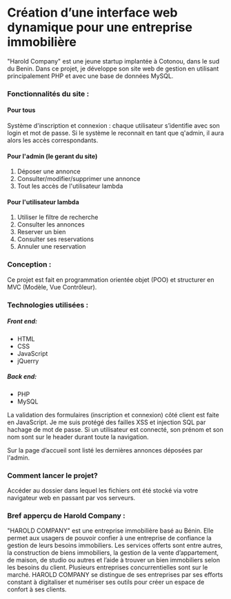 # Création d’une interface web dynamique pour une entreprise immobilière

"Harold Company" est une jeune startup implantée à Cotonou, dans le sud du Benin. Dans ce projet, je développe son site web de gestion en utilisant principalement PHP et avec une base de données MySQL. 


### Fonctionnalités du site : 

#### Pour tous
Système d'inscription et connexion : chaque utilisateur s’identifie avec son login et mot de passe. Si le système le reconnait en tant que q'admin, il aura alors les accès correspondants.

#### Pour l'admin (le gerant du site)
1. Déposer une annonce 
2. Consulter/modifier/supprimer une annonce
3. Tout les accès de l'utilisateur lambda

#### Pour l'utilisateur lambda
1. Utiliser le filtre de recherche
2. Consulter les annonces
3. Reserver  un bien
4. Consulter ses reservations
5. Annuler une reservation


### Conception : 
Ce projet est fait en programmation orientée objet (POO) et structurer en MVC (Modèle, Vue Contrôleur).


### Technologies utilisées : 

##### Front end:  

* HTML
* CSS
* JavaScript
* jQuerry

##### Back end: 

* PHP
* MySQL


La validation des formulaires (inscription et connexion) côté client est  faite en JavaScript. Je me suis protégé des failles XSS et injection SQL par hachage de mot de passe. Si un utilisateur est connecté, son prénom et son nom sont sur le header durant toute la navigation. 

Sur  la page d’accueil sont listé les dernières annonces déposées par l'admin. 



### Comment lancer le projet? 

Accéder au dossier dans lequel les fichiers ont été stocké via votre navigateur web en passant par vos serveurs.



### Bref apperçu de Harold Company : 

"HAROLD COMPANY" est une entreprise immobilière basé au Bénin. Elle permet aux usagers de pouvoir confier à une entreprise de confiance la gestion de leurs besoins immobiliers. Les services offerts sont entre autres, la construction de biens immobiliers, la gestion de la vente d’appartement, de maison, de studio ou autres et l’aide à trouver un bien immobiliers selon les besoins du client. Plusieurs entreprises concurrentielles sont sur le marché. HAROLD COMPANY se distingue de ses entreprises par ses efforts constant à digitaliser et numériser ses outils pour créer un espace de confort à ses clients.
